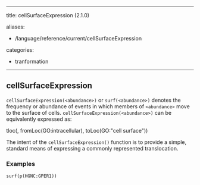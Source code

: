 
---
title: cellSurfaceExpression (2.1.0)

aliases:
- /language/reference/current/cellSurfaceExpression


categories:

- tranformation

---
<!-- COMPUTER GENERATED PAGE!!! DO NOT EDIT DIRECTLY  -->
<!--    must be changed in scripts/templates.py which is processed by scripts/update_refs.py -->

## cellSurfaceExpression

`cellSurfaceExpression(<abundance>)` or `surf(<abundance>)` denotes the frequency or abundance of events in which members of `<abundance>` move to the surface of cells. `cellSurfaceExpression(<abundance>)` can be equivalently expressed as:

tloc(<abundance>, fromLoc(GO:intracellular), toLoc(GO:"cell surface"))

The intent of the `cellSurfaceExpression()` function is to provide a simple, standard means of expressing a commonly represented translocation.



### Examples


    surf(p(HGNC:GPER1))

